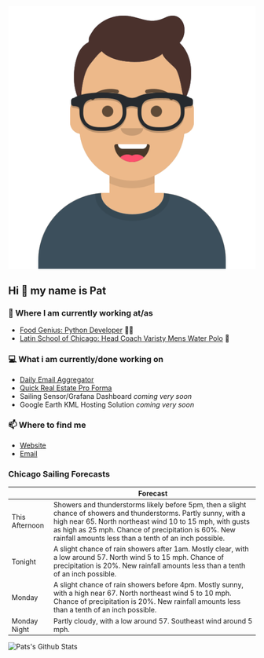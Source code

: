 [![Social banner for p-j-falconer](https://raw.githubusercontent.com/P-J-FALCONER/P-J-FALCONER/master/assets/avataaars.svg)](https://patfalconer.com/)
## Hi :wave: my name is Pat

### 💼 Where I am currently working at/as
- [Food Genius: Python Developer](https://getfoodgenius.com/) 🍔🐍
- [Latin School of Chicago: Head Coach Varisty Mens Water Polo](https://www.latinschool.org/) 🤽


### 💻 What i am currently/done working on
 - [Daily Email Aggregator](https://github.com/P-J-FALCONER/dott_daily_mail)
 - [Quick Real Estate Pro Forma](https://github.com/P-J-FALCONER/henry)
 - Sailing Sensor/Grafana Dashboard *coming very soon*
 - Google Earth KML Hosting Solution *coming very soon*

### 📫 Where to find me
 - [Website](https://patfalconer.com/)
 - [Email](mailto:patrick.j.falconer@gmail.com)


### Chicago Sailing Forecasts
|   | Forecast  |
|---|---|
| This Afternoon | Showers and thunderstorms likely before 5pm, then a slight chance of showers and thunderstorms. Partly sunny, with a high near 65. North northeast wind 10 to 15 mph, with gusts as high as 25 mph. Chance of precipitation is 60%. New rainfall amounts less than a tenth of an inch possible. |
| Tonight | A slight chance of rain showers after 1am. Mostly clear, with a low around 57. North wind 5 to 15 mph. Chance of precipitation is 20%. New rainfall amounts less than a tenth of an inch possible. |
| Monday | A slight chance of rain showers before 4pm. Mostly sunny, with a high near 67. North northeast wind 5 to 10 mph. Chance of precipitation is 20%. New rainfall amounts less than a tenth of an inch possible. |
| Monday Night | Partly cloudy, with a low around 57. Southeast wind around 5 mph. |

![Pats's Github Stats](https://github-readme-stats.vercel.app/api?username=p-j-falconer&show_icons=true&theme=radical)

